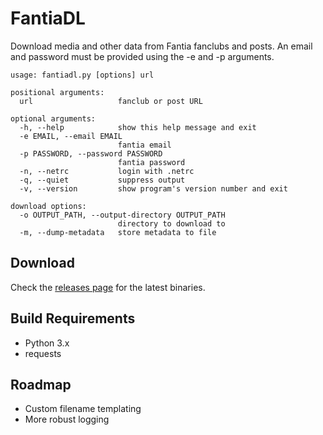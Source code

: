 # FantiaDL
Download media and other data from Fantia fanclubs and posts. An email and password must be provided using the -e and -p arguments.

```
usage: fantiadl.py [options] url

positional arguments:
  url                   fanclub or post URL

optional arguments:
  -h, --help            show this help message and exit
  -e EMAIL, --email EMAIL
                        fantia email
  -p PASSWORD, --password PASSWORD
                        fantia password
  -n, --netrc           login with .netrc
  -q, --quiet           suppress output
  -v, --version         show program's version number and exit

download options:
  -o OUTPUT_PATH, --output-directory OUTPUT_PATH
                        directory to download to
  -m, --dump-metadata   store metadata to file
```
## Download
Check the [releases page](/releases/latest) for the latest binaries.

## Build Requirements
 - Python 3.x
 - requests

## Roadmap
 - Custom filename templating
 - More robust logging
